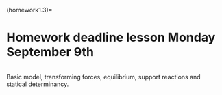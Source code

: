 (homework1.3)=
# Homework deadline lesson Monday September 9th

```{tableofcontents}
```

Basic model, transforming forces, equilibrium, support reactions and statical determinancy. 